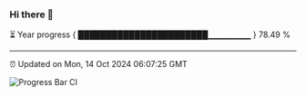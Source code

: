 ### Hi there 👋

⏳ Year progress { ███████████████████████▁▁▁▁▁▁▁ } 78.49 %

---

⏰ Updated on Mon, 14 Oct 2024 06:07:25 GMT

![Progress Bar CI](https://github.com/liununu/liununu/workflows/Progress%20Bar%20CI/badge.svg)
